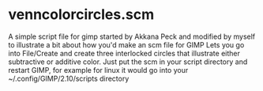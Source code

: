 # venncolorcircles.scm
A simple script file for gimp started by Akkana Peck and modified by myself to illustrate a bit about how you'd make an scm file for GIMP
Lets you go into File/Create and create three interlocked circles that illustrate either subtractive or additive color.
Just put the scm in your script directory and restart GIMP, for example for linux it would go into your ~/.config/GIMP/2.10/scripts directory

